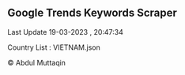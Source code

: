 

## Google Trends Keywords Scraper 
 
Last Update 19-03-2023 , 20:47:34

Country List :
VIETNAM.json



© Abdul Muttaqin 
